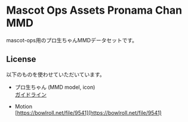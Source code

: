 # Mascot Ops Assets Pronama Chan MMD
mascot-ops用のプロ生ちゃんMMDデータセットです。

## License
以下のものを使わせていただいています。

* プロ生ちゃん (MMD model, icon)  
  [ガイドライン](http://pronama.azurewebsites.net/pronama/guideline/)

* Motion  
  [https://bowlroll.net/file/9541](https://bowlroll.net/file/9541)
